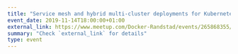 ```yaml
---
title: "Service mesh and hybrid multi-cluster deployments for Kubernetes"
event_date: 2019-11-14T18:00:00+01:00
external_link: https://www.meetup.com/Docker-Randstad/events/265868355/
summary: "Check `external_link` for details"
type: event
---
```


